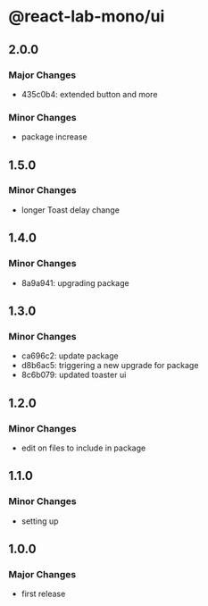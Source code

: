 # @react-lab-mono/ui

## 2.0.0

### Major Changes

- 435c0b4: extended button and more

### Minor Changes

- package increase

## 1.5.0

### Minor Changes

- longer Toast delay change

## 1.4.0

### Minor Changes

- 8a9a941: upgrading package

## 1.3.0

### Minor Changes

- ca696c2: update package
- d8b6ac5: triggering a new upgrade for package
- 8c6b079: updated toaster ui

## 1.2.0

### Minor Changes

- edit on files to include in package

## 1.1.0

### Minor Changes

- setting up

## 1.0.0

### Major Changes

- first release

